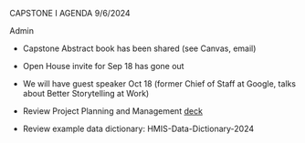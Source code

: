 CAPSTONE I AGENDA
9/6/2024

Admin
- Capstone Abstract book has been shared (see Canvas, email)
- Open House invite for Sep 18 has gone out
- We will have guest speaker Oct 18 (former Chief of Staff at Google, talks about Better Storytelling at Work)


- Review Project Planning and Management [deck](https://github.com/UVADS/ds6011/blob/main/01_project_planning_and_mgmt.pdf)
- Review example data dictionary: HMIS-Data-Dictionary-2024


